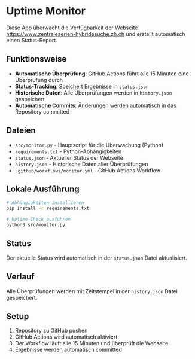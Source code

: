 # Uptime Monitor

Diese App überwacht die Verfügbarkeit der Webseite https://www.zentraleserien-hybridesuche.zh.ch und erstellt automatisch einen Status-Report.

## Funktionsweise

- **Automatische Überprüfung**: GitHub Actions führt alle 15 Minuten eine Überprüfung durch
- **Status-Tracking**: Speichert Ergebnisse in `status.json`
- **Historische Daten**: Alle Überprüfungen werden in `history.json` gespeichert
- **Automatische Commits**: Änderungen werden automatisch in das Repository committed

## Dateien

- `src/monitor.py` - Hauptscript für die Überwachung (Python)
- `requirements.txt` - Python-Abhängigkeiten
- `status.json` - Aktueller Status der Webseite
- `history.json` - Historische Daten aller Überprüfungen
- `.github/workflows/monitor.yml` - GitHub Actions Workflow

## Lokale Ausführung

```bash
# Abhängigkeiten installieren
pip install -r requirements.txt

# Uptime-Check ausführen
python3 src/monitor.py
```

## Status

Der aktuelle Status wird automatisch in der `status.json` Datei aktualisiert.

## Verlauf

Alle Überprüfungen werden mit Zeitstempel in der `history.json` Datei gespeichert.

## Setup

1. Repository zu GitHub pushen
2. GitHub Actions wird automatisch aktiviert
3. Der Workflow läuft alle 15 Minuten und überprüft die Webseite
4. Ergebnisse werden automatisch committed
